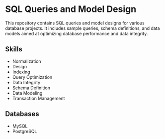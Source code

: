 # SQL Queries and Model Design

This repository contains SQL queries and model designs for various database projects. It includes sample queries, schema definitions, and data models aimed at optimizing database performance and data integrity.

## Skills
- Normalization
- Design
- Indexing
- Query Optimization
- Data Integrity
- Schema Definition
- Data Modeling
- Transaction Management

## Databases
- MySQL
- PostgreSQL
